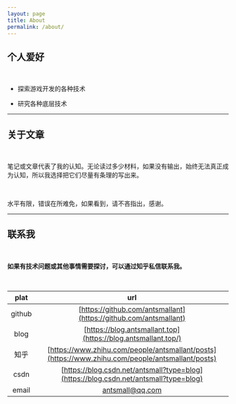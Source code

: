 ```yaml
---
layout: page
title: About
permalink: /about/
---
```


## 个人爱好

<br/>

* 探索游戏开发的各种技术    

* 研究各种底层技术    

---

## 关于文章

<br/>

笔记或文章代表了我的认知。无论读过多少材料，如果没有输出，始终无法真正成为认知，所以我选择把它们尽量有条理的写出来。   

<br/>

水平有限，错误在所难免，如果看到，请不吝指出，感谢。  

---

## 联系我

<br/>

**如果有技术问题或其他事情需要探讨，可以通过知乎私信联系我。**          

<br/>

|plat|url|
|:-:|:-:|
|github|[https://github.com/antsmallant](https://github.com/antsmallant)|
|blog|[https://blog.antsmallant.top](https://blog.antsmallant.top/)|
|知乎|[https://www.zhihu.com/people/antsmallant/posts](https://www.zhihu.com/people/antsmallant/posts)|
|csdn|[https://blog.csdn.net/antsmall?type=blog](https://blog.csdn.net/antsmall?type=blog)|
|email|[antsmall@qq.com](mailto:antsmall@qq.com)|